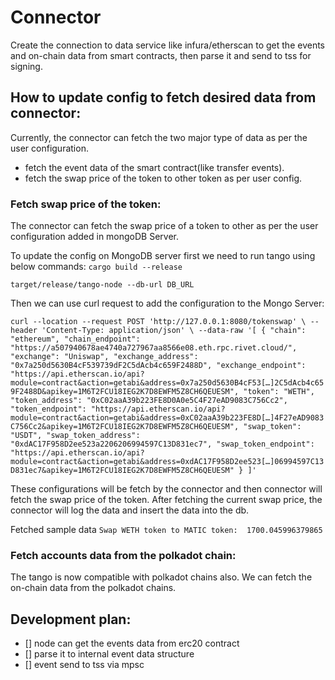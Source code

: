 # Connector
Create the connection to data service like infura/etherscan to get the events and on-chain data from smart contracts, then parse it and send to tss for signing.

## How to update config to fetch desired data from connector:
Currently, the connector can fetch the two major type of data as per the user configuration.
* fetch the event data of the smart contract(like transfer events).
* fetch the swap price of the token to other token as per user config.

### Fetch swap price of the token:
The connector can fetch the swap price of a token to other as per the user configuration added in mongoDB Server.

To update the config on MongoDB server first we need to run tango using below commands:
`cargo build --release`

`target/release/tango-node --db-url DB_URL`

Then we can use curl request to add the configuration to the Mongo Server:

`curl --location --request POST 'http://127.0.0.1:8080/tokenswap' \
--header 'Content-Type: application/json' \
--data-raw '[
{
"chain": "ethereum",
"chain_endpoint": "https://a507940678ae4740a727967aa8566e08.eth.rpc.rivet.cloud/",
"exchange": "Uniswap",
"exchange_address": "0x7a250d5630B4cF539739dF2C5dAcb4c659F2488D",
"exchange_endpoint": "https://api.etherscan.io/api?module=contract&action=getabi&address=0x7a250d5630B4cF53[…]2C5dAcb4c659F2488D&apikey=1M6T2FCU18IEG2K7D8EWFM5Z8CH6QEUESM",
"token": "WETH",
"token_address": "0xC02aaA39b223FE8D0A0e5C4F27eAD9083C756Cc2",
"token_endpoint": "https://api.etherscan.io/api?module=contract&action=getabi&address=0xC02aaA39b223FE8D[…]4F27eAD9083C756Cc2&apikey=1M6T2FCU18IEG2K7D8EWFM5Z8CH6QEUESM",
"swap_token": "USDT",
"swap_token_address": "0xdAC17F958D2ee523a2206206994597C13D831ec7",
"swap_token_endpoint": "https://api.etherscan.io/api?module=contract&action=getabi&address=0xdAC17F958D2ee523[…]06994597C13D831ec7&apikey=1M6T2FCU18IEG2K7D8EWFM5Z8CH6QEUESM"
}
]'`

These configurations will be fetch by the connector and then connector will fetch the swap price of the token.
After fetching the current swap price, the connector will log the data and insert the data into the db.

Fetched sample data
`Swap WETH token to MATIC token:  1700.045996379865`


### Fetch accounts data from the polkadot chain:
The tango is now compatible with polkadot chains also. We can fetch the on-chain data from the polkadot chains.



##  Development plan:
- [] node can get the events data from erc20 contract
- [] parse it to internal event data structure
- [] event send to tss via mpsc
